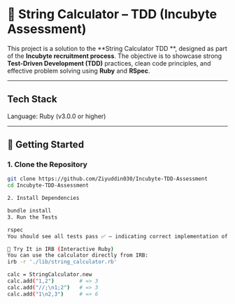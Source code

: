 # 🧮 String Calculator – TDD (Incubyte Assessment)

This project is a solution to the **String Calculator TDD **, designed as part of the **Incubyte recruitment process**. The objective is to showcase strong **Test-Driven Development (TDD)** practices, clean code principles, and effective problem solving using **Ruby** and **RSpec**.

---

## Tech Stack
Language: Ruby (v3.0.0 or higher)

---
## 🚀 Getting Started

### 1. Clone the Repository

```bash
git clone https://github.com/Ziyuddin030/Incubyte-TDD-Assessment
cd Incubyte-TDD-Assessment

2. Install Dependencies

bundle install
3. Run the Tests

rspec
You should see all tests pass ✅ — indicating correct implementation of all required features.

🧪 Try It in IRB (Interactive Ruby)
You can use the calculator directly from IRB:
irb -r './lib/string_calculator.rb'

calc = StringCalculator.new
calc.add("1,2")        # => 3
calc.add("//;\n1;2")   # => 3
calc.add("1\n2,3")     # => 6

